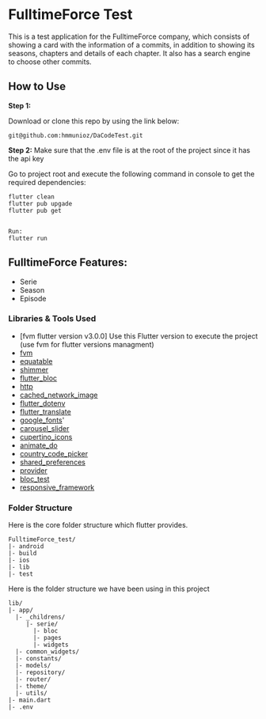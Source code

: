 # FulltimeForce Test

This is a test application for the FulltimeForce company, which consists of showing a card with the information of a commits, in addition to showing its seasons, chapters and details of each chapter. It also has a search engine to choose other commits.
## How to Use

**Step 1:**

Download or clone this repo by using the link below:

```
git@github.com:hmmunioz/DaCodeTest.git
```

**Step 2:**
Make sure that the .env file is at the root of the project since it has the api key


Go to project root and execute the following command in console to get the required dependencies:

```
flutter clean
flutter pub upgade
flutter pub get


Run:
flutter run
```

## FulltimeForce Features:

- Serie
- Season
- Episode


### Libraries & Tools Used

- [fvm flutter version v3.0.0] Use this Flutter version to execute the project (use fvm for flutter versions managment)
- [fvm](https://fvm.app/es/docs/guides/global_version/)
- [equatable](https://pub.dev/packages/equatable)
- [shimmer](https://pub.dev/packages/shimmer)
- [flutter_bloc](https://pub.dev/packages/flutter_bloc)
- [http](https://pub.dev/packages/http)
- [cached_network_image](https://pub.dev/packages/cached_network_image)
- [flutter_dotenv](https://pub.dev/packages/flutter_dotenv)
- [flutter_translate](https://pub.dev/packages/flutter_translate)
- [google_fonts](https://pub.dev/packages/google_fonts)'
- [carousel_slider](https://pub.dev/packages/carousel_slider)
- [cupertino_icons](https://pub.dev/packages/cupertino_icons)
- [animate_do](https://pub.dev/packages/animate_do)
- [country_code_picker](https://pub.dev/packages/country_code_picker)
- [shared_preferences](https://pub.dev/packages/shared_preferences)
- [provider](https://pub.dev/packages/provider)
- [bloc_test](https://pub.dev/packages/bloc_test)
- [responsive_framework](https://pub.dev/packages/responsive_framework)


### Folder Structure

Here is the core folder structure which flutter provides.

```
FulltimeForce_test/
|- android
|- build
|- ios
|- lib
|- test
```

Here is the folder structure we have been using in this project

```
lib/
|- app/
  |- _childrens/
     |- serie/
       |- bloc
       |- pages
       |- widgets
  |- common_widgets/
  |- constants/
  |- models/
  |- repository/
  |- router/
  |- theme/
  |- utils/
|- main.dart
|- .env
```


